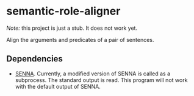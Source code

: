 semantic-role-aligner
=====================

*Note:* this project is just a stub. It does not work yet.

Align the arguments and predicates of a pair of sentences.

Dependencies
------------

* [SENNA](http://ml.nec-labs.com/senna/). Currently, a modified version of SENNA is called as a subprocess. The standard
 output is read. This program will not work with the default output of SENNA.

